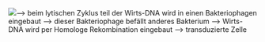 ![](Pasted%20image%2020240119095545.png)--> beim lytischen Zyklus teil der Wirts-DNA wird in einen Bakteriophagen eingebaut --> dieser Bakteriophage befällt anderes Bakterium --> Wirts-DNA wird per Homologe Rekombination eingebaut --> transduzierte Zelle 